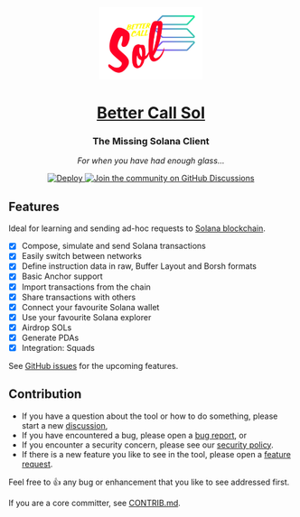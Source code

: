 <div align="center">
  <img height="128px" src="https://github.com/labeleven-dev/bettercallsol/blob/alpha/public/logo-custom.png?raw=true" />
  <h1><a href="https://bettercallsol.dev">Better Call Sol</a></h1>
  <p>
    <h3>The Missing Solana Client</h3>
    <p><i>For when you have had enough glass...</i></p>
    <p>
      <a href="https://github.com/labeleven-dev/bettercallsol/actions/workflows/deploy.yml">
        <img alt="Deploy" src="https://github.com/labeleven-dev/bettercallsol/actions/workflows/deploy.yml/badge.svg">
      </a>
      <a href="https://github.com/labeleven-dev/bettercallsol/discussions">
        <img alt="Join the community on GitHub Discussions" src="https://img.shields.io/badge/Join%20the%20community-on%20GitHub%20Discussions-blue">
      </a>
    </p>
  </p>
</div>

Features
---

Ideal for learning and sending ad-hoc requests to [Solana blockchain](https://solana.com/).

* [x] Compose, simulate and send Solana transactions
* [x] Easily switch between networks
* [x] Define instruction data in raw, Buffer Layout and Borsh formats
* [x] Basic Anchor support
* [x] Import transactions from the chain
* [x] Share transactions with others
* [x] Connect your favourite Solana wallet
* [x] Use your favourite Solana explorer
* [x] Airdrop SOLs
* [x] Generate PDAs
* [x] Integration: Squads

See [GitHub issues](https://github.com/labeleven-dev/bettercallsol/issues?q=is%3Aissue+is%3Aopen+label%3Aenhancement) for the upcoming features.

Contribution
---

* If you have a question about the tool or how to do something, please start a new [discussion](https://github.com/labeleven-dev/bettercallsol/discussions),
* If you have encountered a bug, please open a [bug report](https://github.com/labeleven-dev/bettercallsol/issues/new?template=bug.yml&labels=bug), or
* If you encounter a security concern, please see our [security policy](https://github.com/labeleven-dev/bettercallsol/security/policy).
* If there is a new feature you like to see in the tool, please open a [feature request](https://github.com/labeleven-dev/bettercallsol/issues/new?template=feature_request.md&labels=enhancement).

Feel free to 👍 any bug or enhancement that you like to see addressed first.

If you are a core committer, see [CONTRIB.md](CONTRIB.md).